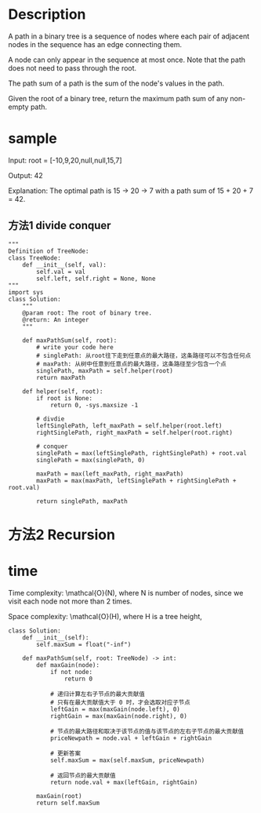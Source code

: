 # Description
A path in a binary tree is a sequence of nodes where each pair of adjacent nodes in the sequence has an edge connecting them. 

A node can only appear in the sequence at most once. Note that the path does not need to pass through the root.

The path sum of a path is the sum of the node's values in the path.

Given the root of a binary tree, return the maximum path sum of any non-empty path.

# sample

Input: root = [-10,9,20,null,null,15,7]

Output: 42

Explanation: The optimal path is 15 -> 20 -> 7 with a path sum of 15 + 20 + 7 = 42.


## 方法1 divide conquer
```
"""
Definition of TreeNode:
class TreeNode:
    def __init__(self, val):
        self.val = val
        self.left, self.right = None, None
"""
import sys
class Solution:
    """
    @param root: The root of binary tree.
    @return: An integer
    """
    
    def maxPathSum(self, root):
        # write your code here
        # singlePath: 从root往下走到任意点的最大路径，这条路径可以不包含任何点
        # maxPath: 从树中任意到任意点的最大路径，这条路径至少包含一个点
        singlePath, maxPath = self.helper(root)
        return maxPath
        
    def helper(self, root):
        if root is None:
            return 0, -sys.maxsize -1
        
        # divdie    
        leftSinglePath, left_maxPath = self.helper(root.left)
        rightSinglePath, right_maxPath = self.helper(root.right)
        
        # conquer 
        singlePath = max(leftSinglePath, rightSinglePath) + root.val 
        singlePath = max(singlePath, 0)
        
        maxPath = max(left_maxPath, right_maxPath)
        maxPath = max(maxPath, leftSinglePath + rightSinglePath + root.val)
        
        return singlePath, maxPath
```

 
# 方法2 Recursion

# time
Time complexity: \mathcal{O}(N), where N is number of nodes, since we visit each node not more than 2 times.

Space complexity: \mathcal{O}(H), where H is a tree height,

```
class Solution:
    def __init__(self):
        self.maxSum = float("-inf")

    def maxPathSum(self, root: TreeNode) -> int:
        def maxGain(node):
            if not node:
                return 0

            # 递归计算左右子节点的最大贡献值
            # 只有在最大贡献值大于 0 时，才会选取对应子节点
            leftGain = max(maxGain(node.left), 0)
            rightGain = max(maxGain(node.right), 0)
            
            # 节点的最大路径和取决于该节点的值与该节点的左右子节点的最大贡献值
            priceNewpath = node.val + leftGain + rightGain
            
            # 更新答案
            self.maxSum = max(self.maxSum, priceNewpath)
        
            # 返回节点的最大贡献值
            return node.val + max(leftGain, rightGain)
   
        maxGain(root)
        return self.maxSum
```
